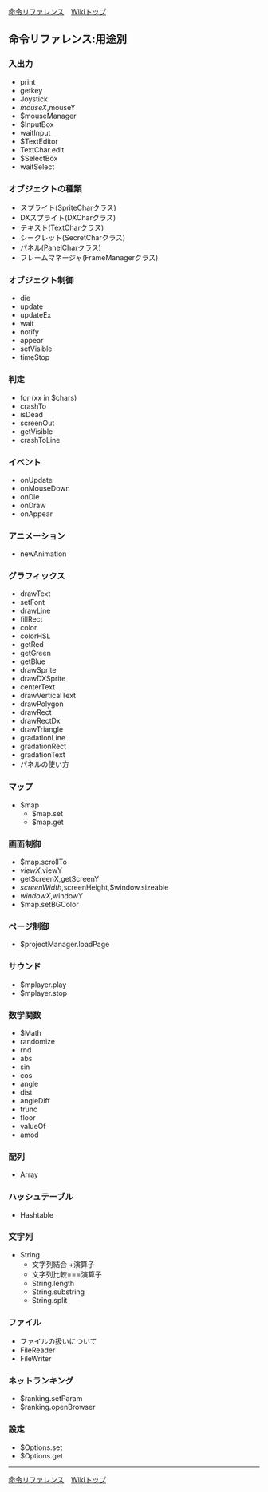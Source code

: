 
[命令リファレンス](./reference.md)&emsp;[Wikiトップ](./)

## 命令リファレンス:用途別

### 入出力
- print
- getkey
- Joystick
- $mouseX,$mouseY
- $mouseManager
- $InputBox
- waitInput
- $TextEditor
- TextChar.edit
- $SelectBox
- waitSelect

### オブジェクトの種類
- スプライト(SpriteCharクラス)
- DXスプライト(DXCharクラス)
- テキスト(TextCharクラス)
- シークレット(SecretCharクラス)
- パネル(PanelCharクラス)
- フレームマネージャ(FrameManagerクラス)

### オブジェクト制御
- die
- update
- updateEx
- wait
- notify
- appear
- setVisible
- timeStop

### 判定
- for (xx in $chars)
- crashTo
- isDead
- screenOut
- getVisible
- crashToLine

### イベント
- onUpdate
- onMouseDown
- onDie
- onDraw
- onAppear

### アニメーション
- newAnimation

### グラフィックス
- drawText
- setFont
- drawLine
- fillRect
- color
- colorHSL
- getRed
- getGreen
- getBlue
- drawSprite
- drawDXSprite
- centerText
- drawVerticalText
- drawPolygon
- drawRect
- drawRectDx
- drawTriangle
- gradationLine
- gradationRect
- gradationText
- パネルの使い方

### マップ
- $map
  - $map.set
  - $map.get

### 画面制御
- $map.scrollTo
- $viewX,$viewY
- getScreenX,getScreenY
- $screenWidth,$screenHeight,$window.sizeable
- $windowX,$windowY
- $map.setBGColor

### ページ制御
- $projectManager.loadPage

### サウンド
- $mplayer.play
- $mplayer.stop

### 数学関数
- $Math
- randomize
- rnd
- abs
- sin
- cos
- angle
- dist
- angleDiff
- trunc
- floor
- valueOf
- amod

### 配列
- Array

### ハッシュテーブル
- Hashtable

### 文字列
- String
  - 文字列結合 +演算子
  - 文字列比較===演算子
  - String.length
  - String.substring
  - String.split

### ファイル
- ファイルの扱いについて
- FileReader
- FileWriter

### ネットランキング
- $ranking.setParam
- $ranking.openBrowser

### 設定
- $Options.set
- $Options.get

***

[命令リファレンス](./reference.md)&emsp;[Wikiトップ](./)

